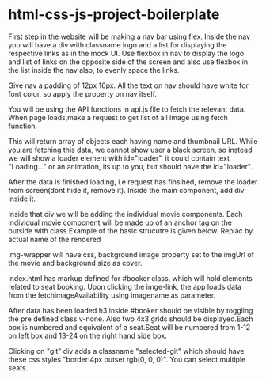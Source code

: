 # html-css-js-project-boilerplate
First step in the website will be making a nav bar using flex. Inside the nav you will have a div with classname logo and a list for displaying the respective links as in the mock UI. Use flexbox in nav to display the logo and list of links on the opposite side of the screen and also use flexbox in the list inside the nav also, to evenly space the links.

Give nav a padding of 12px 16px. All the text on nav should have white for font color, so apply the property on nav itself.

You will be using the API functions in api.js file to fetch the relevant data. When page loads,make a request to get list of all image using fetch function.

This will return array of objects each having name and thumbnail URL. While you are fetching this data, we cannot show user a black screen, so instead we will show a loader element with id="loader", it could contain text "Loading..." or an animation, its up to you, but should have the id="loader".

After the data is finished loading, i.e request has finsihed, remove the loader from screen(dont hide it, remove it). Inside the main component, add  div inside it.

Inside that div we will be adding the individual movie components. Each individual movie component will be made up of an anchor tag on the outside with class Example of the basic strucutre is given below. Replac by actual name of the rendered  <a class="image-link" href="/imagename"> <div class="image" data-id="imagename"> <div class="image-img-wrapper"> </div> </div> </a> img-wrapper will have css, background image property set to the imgUrl of the movie and background size as cover.

index.html has markup defined for #booker class, which will hold elements related to seat booking. Upon clicking the imge-link, the app loads data from the fetchimageAvailability using imagename as parameter.

After data has been loaded h3 inside #booker should be visible by toggling the pre defined class v-none. Also two 4x3 grids should be displayed.Each box is numbered and equivalent of a seat.Seat will be numbered from 1-12 on left box and 13-24 on the right hand side box.


Clicking on "git" div adds a classname "selected-git" which should have these css styles "border:4px outset rgb(0, 0, 0)". You can select multiple seats.

